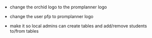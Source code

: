 - change the orchid logo to the promplanner logo

- change the user pfp to promplanner logo

- make it so local admins can create tables and add/remove students to/from tables


